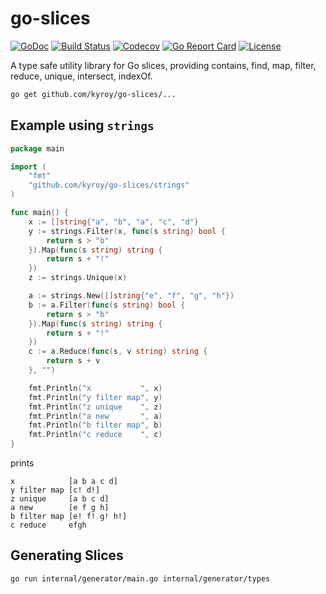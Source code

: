 # go-slices

[![GoDoc](https://godoc.org/github.com/kyroy/go-slices?status.svg)](https://godoc.org/github.com/kyroy/go-slices)
[![Build Status](https://travis-ci.org/kyroy/go-slices.svg?branch=master)](https://travis-ci.org/kyroy/go-slices)
[![Codecov](https://img.shields.io/codecov/c/github/kyroy/go-slices.svg)](https://codecov.io/gh/kyroy/go-slices)
[![Go Report Card](https://goreportcard.com/badge/github.com/kyroy/go-slices)](https://goreportcard.com/report/github.com/kyroy/go-slices)
[![License](https://img.shields.io/badge/License-Apache%202.0-blue.svg)](https://github.com/kyroy/go-slices/blob/master/LICENSE)

A type safe utility library for Go slices, providing contains, find, map, filter, reduce, unique, intersect, indexOf.

```bash
go get github.com/kyroy/go-slices/...
```

## Example using `strings`

```go
package main

import (
	"fmt"
	"github.com/kyroy/go-slices/strings"
)

func main() {
	x := []string{"a", "b", "a", "c", "d"}
	y := strings.Filter(x, func(s string) bool {
		return s > "b"
	}).Map(func(s string) string {
		return s + "!"
	})
	z := strings.Unique(x)

	a := strings.New([]string{"e", "f", "g", "h"})
	b := a.Filter(func(s string) bool {
		return s > "b"
	}).Map(func(s string) string {
		return s + "!"
	})
	c := a.Reduce(func(s, v string) string {
		return s + v
	}, "")

	fmt.Println("x           ", x)
	fmt.Println("y filter map", y)
	fmt.Println("z unique    ", z)
	fmt.Println("a new       ", a)
	fmt.Println("b filter map", b)
	fmt.Println("c reduce    ", c)
}
```
prints
```
x            [a b a c d]
y filter map [c! d!]
z unique     [a b c d]
a new        [e f g h]
b filter map [e! f! g! h!]
c reduce     efgh
```

## Generating Slices
```bash
go run internal/generator/main.go internal/generator/types
```
